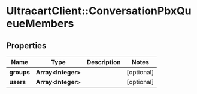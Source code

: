 # UltracartClient::ConversationPbxQueueMembers

## Properties
Name | Type | Description | Notes
------------ | ------------- | ------------- | -------------
**groups** | **Array&lt;Integer&gt;** |  | [optional] 
**users** | **Array&lt;Integer&gt;** |  | [optional] 


